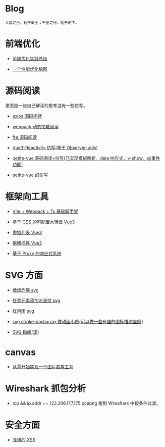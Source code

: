 # Blog

    九层之台，起于累土；千里之行，始于足下。

# 前端优化

- [前端优化实践总结](https://juejin.cn/post/6966857691381645325)

- [一个性能优化脑图](web程序优化思路.pdf)

# 源码阅读

里面是一些自己解读的思考混有一些仿写。

- [axios 源码阅读](源码阅读/axios源码阅读.md)

- [webpack 动态加载阅读](源码阅读/webpack动态加载解析.md)

- [fre 源码阅读](源码阅读/fre源码阅读.md)

- [Vue3-Reactivity 仿写(基于 Observer-utils)](源码阅读/observer-util源码阅读.md)

- [petite-vue 源码阅读+仿写(已实现模板解析，data 响应式，v-show，@事件功能)](源码阅读/petite-vue源码阅读+仿写.md)

- [petite-vue 的仿写](https://github.com/HuberTRoy/fake-petite-vue)

# 框架向工具

- [Vite + Webpack + Ts 基础脚手架](小工具/vite-webpack-ts/)

- [基于 CSS 的可配置大转盘 Vue3](小工具/vue3-luckdraw)

- [虚拟列表 Vue3](小工具/vlist)

- [拖拽插件 Vue2](小工具/drag-helper)

- [基于 Proxy 的响应式系统](小工具/observable)

# SVG 方面

- [微信炸屎 svg](小工具/一些有趣的特效/微信炸屎svg/index.html)

- [任意元素添加水波纹 svg](小工具/一些有趣的特效/任意元素水波纹svg/svg任意元素水波纹.html)

- [红包雨 svg](小工具/一些有趣的特效/红包雨svg/index.html)

- [svg stroke-dasharray 做动画小例(可以做一些有趣的图标描边显隐)](小工具/svg初体验/index.html)

- [SVG 指南(译)](https://github.com/HuberTRoy/svgTutorial)

# canvas

- [从零开始实现一个图片裁剪工具](https://juejin.cn/post/7024368216826724359)

# Wireshark 抓包分析

- tcp && ip.addr == 123.206.177.175.pcapng 拖到 Wireshark 中按条件过滤。

# 安全方面

- [浅浅的 XSS](基于思考所做的探索/安全性的探索.md)
